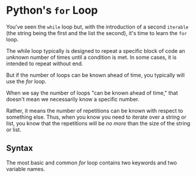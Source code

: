# Python's `for` Loop

You've seen the `while` loop but, with the introduction of a second `iterable` (the string being the first and the list the second), it's time to learn the `for` loop.

The while loop typically is designed to repeat a specific block of code an _unknown_ number of times until a condition is met. In some cases, it is intended to repeat without end.

But if the number of loops can be known ahead of time, you typically will use the _for_ loop.

When we say the number of loops "can be known ahead of time," that doesn't mean we necessarily know a specific number.

Rather, it means the number of repetitions can be known with respect to something else. Thus, when you know you need to iterate over a string or list, you know that the repetitions will be _no more_ than the size of the string or list.

## Syntax

The most basic and common _for_ loop contains two keywords and two variable names.

```python

```
